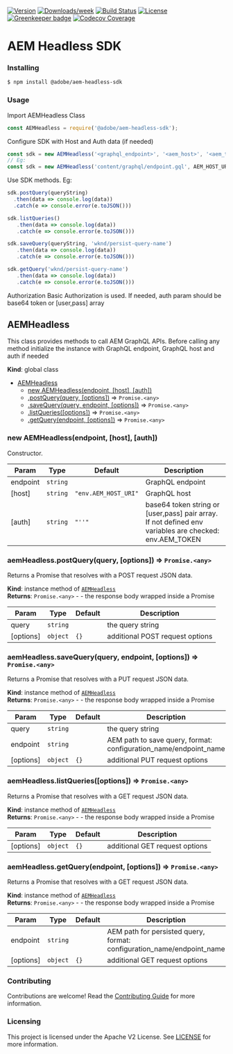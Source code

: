 <!--
Copyright 2019 Adobe. All rights reserved.
This file is licensed to you under the Apache License, Version 2.0 (the "License");
you may not use this file except in compliance with the License. You may obtain a copy
of the License at http://www.apache.org/licenses/LICENSE-2.0

Unless required by applicable law or agreed to in writing, software distributed under
the License is distributed on an "AS IS" BASIS, WITHOUT WARRANTIES OR REPRESENTATIONS
OF ANY KIND, either express or implied. See the License for the specific language
governing permissions and limitations under the License.
-->

[![Version](https://img.shields.io/npm/v/@adobe/aem-headless-sdk.svg)](https://npmjs.org/package/@adobe/aem-headless-sdk)
[![Downloads/week](https://img.shields.io/npm/dw/@adobe/aem-headless-sdk.svg)](https://npmjs.org/package/@adobe/aem-headless-sdk)
[![Build Status](https://travis-ci.com/adobe/aem-headless-sdk.svg?branch=master)](https://travis-ci.com/adobe/aem-headless-sdk)
[![License](https://img.shields.io/badge/License-Apache%202.0-blue.svg)](https://opensource.org/licenses/Apache-2.0) [![Greenkeeper badge](https://badges.greenkeeper.io/adobe/aem-headless-sdk.svg)](https://greenkeeper.io/)
[![Codecov Coverage](https://img.shields.io/codecov/c/github/adobe/aem-headless-sdk/master.svg?style=flat-square)](https://codecov.io/gh/adobe/aem-headless-sdk/)

# AEM Headless SDK

### Installing

```bash
$ npm install @adobe/aem-headless-sdk
```

### Usage
Import AEMHeadless Class
```javascript
const AEMHeadless = require('@adobe/aem-headless-sdk');
```
Configure SDK with Host and Auth data (if needed)
```javascript
const sdk = new AEMHeadless('<graphql_endpoint>', '<aem_host>', '<aem_token>' || ['<aem_user>', '<aem_pass>'])
// Eg:
const sdk = new AEMHeadless('content/graphql/endpoint.gql', AEM_HOST_URI, AEM_TOKEN || [AEM_USER, AEM_PASS])
```
Use SDK methods. Eg:
```javascript
sdk.postQuery(queryString)
  .then(data => console.log(data))
  .catch(e => console.error(e.toJSON()))

sdk.listQueries()
   .then(data => console.log(data))
   .catch(e => console.error(e.toJSON()))

sdk.saveQuery(queryString, 'wknd/persist-query-name')
   .then(data => console.log(data))
   .catch(e => console.error(e.toJSON()))

sdk.getQuery('wknd/persist-query-name')
   .then(data => console.log(data))
   .catch(e => console.error(e.toJSON()))
```

Authorization
Basic Authorization is used. If needed, auth param should be base64 token or [user,pass] array

<a name="AEMHeadless"></a>

## AEMHeadless
This class provides methods to call AEM GraphQL APIs.
Before calling any method initialize the instance
with GraphQL endpoint, GraphQL host and auth if needed

**Kind**: global class  

* [AEMHeadless](#AEMHeadless)
    * [new AEMHeadless(endpoint, [host], [auth])](#new_AEMHeadless_new)
    * [.postQuery(query, [options])](#AEMHeadless+postQuery) ⇒ <code>Promise.&lt;any&gt;</code>
    * [.saveQuery(query, endpoint, [options])](#AEMHeadless+saveQuery) ⇒ <code>Promise.&lt;any&gt;</code>
    * [.listQueries([options])](#AEMHeadless+listQueries) ⇒ <code>Promise.&lt;any&gt;</code>
    * [.getQuery(endpoint, [options])](#AEMHeadless+getQuery) ⇒ <code>Promise.&lt;any&gt;</code>

<a name="new_AEMHeadless_new"></a>

### new AEMHeadless(endpoint, [host], [auth])
Constructor.


| Param | Type | Default | Description |
| --- | --- | --- | --- |
| endpoint | <code>string</code> |  | GraphQL endpoint |
| [host] | <code>string</code> | <code>&quot;env.AEM_HOST_URI&quot;</code> | GraphQL host |
| [auth] | <code>string</code> | <code>&quot;&#x27;&#x27;&quot;</code> | base64 token string or [user,pass] pair array. If not defined env variables are checked: env.AEM_TOKEN || env.AEM_USER and env.AEM_PASS |

<a name="AEMHeadless+postQuery"></a>

### aemHeadless.postQuery(query, [options]) ⇒ <code>Promise.&lt;any&gt;</code>
Returns a Promise that resolves with a POST request JSON data.

**Kind**: instance method of [<code>AEMHeadless</code>](#AEMHeadless)  
**Returns**: <code>Promise.&lt;any&gt;</code> - - the response body wrapped inside a Promise  

| Param | Type | Default | Description |
| --- | --- | --- | --- |
| query | <code>string</code> |  | the query string |
| [options] | <code>object</code> | <code>{}</code> | additional POST request options |

<a name="AEMHeadless+saveQuery"></a>

### aemHeadless.saveQuery(query, endpoint, [options]) ⇒ <code>Promise.&lt;any&gt;</code>
Returns a Promise that resolves with a PUT request JSON data.

**Kind**: instance method of [<code>AEMHeadless</code>](#AEMHeadless)  
**Returns**: <code>Promise.&lt;any&gt;</code> - - the response body wrapped inside a Promise  

| Param | Type | Default | Description |
| --- | --- | --- | --- |
| query | <code>string</code> |  | the query string |
| endpoint | <code>string</code> |  | AEM path to save query, format: configuration_name/endpoint_name |
| [options] | <code>object</code> | <code>{}</code> | additional PUT request options |

<a name="AEMHeadless+listQueries"></a>

### aemHeadless.listQueries([options]) ⇒ <code>Promise.&lt;any&gt;</code>
Returns a Promise that resolves with a GET request JSON data.

**Kind**: instance method of [<code>AEMHeadless</code>](#AEMHeadless)  
**Returns**: <code>Promise.&lt;any&gt;</code> - - the response body wrapped inside a Promise  

| Param | Type | Default | Description |
| --- | --- | --- | --- |
| [options] | <code>object</code> | <code>{}</code> | additional GET request options |

<a name="AEMHeadless+getQuery"></a>

### aemHeadless.getQuery(endpoint, [options]) ⇒ <code>Promise.&lt;any&gt;</code>
Returns a Promise that resolves with a GET request JSON data.

**Kind**: instance method of [<code>AEMHeadless</code>](#AEMHeadless)  
**Returns**: <code>Promise.&lt;any&gt;</code> - - the response body wrapped inside a Promise  

| Param | Type | Default | Description |
| --- | --- | --- | --- |
| endpoint | <code>string</code> |  | AEM path for persisted query, format: configuration_name/endpoint_name |
| [options] | <code>object</code> | <code>{}</code> | additional GET request options |

### Contributing

Contributions are welcome! Read the [Contributing Guide](./.github/CONTRIBUTING.md) for more information.

### Licensing

This project is licensed under the Apache V2 License. See [LICENSE](LICENSE) for more information.
